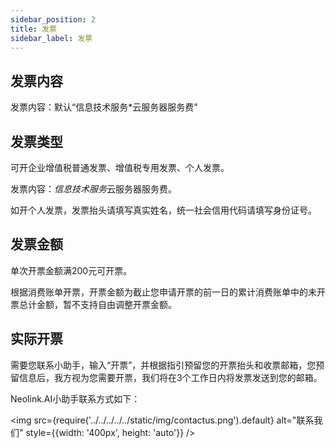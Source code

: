 ```yaml
---
sidebar_position: 2
title: 发票
sidebar_label: 发票
---
```

## 发票内容

发票内容：默认“信息技术服务*云服务器服务费”

## 发票类型

可开企业增值税普通发票、增值税专用发票、个人发票。

发票内容：*信息技术服务*云服务器服务费。

如开个人发票，发票抬头请填写真实姓名，统一社会信用代码请填写身份证号。

## 发票金额

单次开票金额满200元可开票。

根据消费账单开票，开票金额为截止您申请开票的前一日的累计消费账单中的未开票总计金额，暂不支持自由调整开票金额。

## 实际开票

需要您联系小助手，输入“开票”，并根据指引预留您的开票抬头和收票邮箱，您预留信息后，我方视为您需要开票，我们将在3个工作日内将发票发送到您的邮箱。

Neolink.AI小助手联系方式如下：

<img src={require('../../../../../static/img/contactus.png').default} alt="联系我们" style={{width: '400px', height: 'auto'}} />